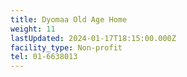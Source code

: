 ```yaml
---
title: Dyomaa Old Age Home
weight: 11
lastUpdated: 2024-01-17T18:15:00.000Z
facility_type: Non-profit
tel: 01-6638013
---
```


